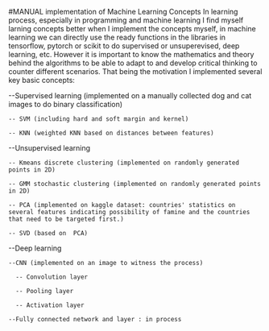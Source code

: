 #MANUAL implementation of Machine Learning Concepts
In learning process, especially in programming and machine learning I find myself larning concepts better when I implement the concepts myself,
in machine learning we can directly use the ready functions in the libraries in tensorflow, pytorch or scikit to do supervised or unsuperevised, deep learning, etc.
However it is important to know the mathematics and theory behind the algorithms to be able to adapt to and develop critical thinking to counter different scenarios. That being the motivation
I implemented several key basic concepts:

  --Supervised learning (implemented on a manually collected dog and cat images to do binary classification)

    -- SVM (including hard and soft margin and kernel)
    
    -- KNN (weighted KNN based on distances between features)

  --Unsupervised learning

    -- Kmeans discrete clustering (implemented on randomly generated points in 2D)
    
    -- GMM stochastic clustering (implemented on randomly generated points in 2D)
    
    -- PCA (implemented on kaggle dataset: countries' statistics on several features indicating possibility of famine and the countries that need to be targeted first.)
    
    -- SVD (based on  PCA)

  --Deep learning

    --CNN (implemented on an image to witness the process)

      -- Convolution layer

      -- Pooling layer

      -- Activation layer

    --Fully connected network and layer : in process
  
